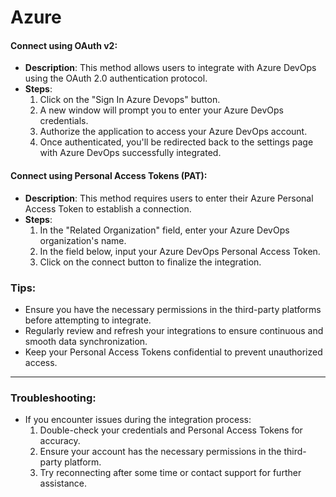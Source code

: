 # Azure

#### Connect using OAuth v2:

* **Description**: This method allows users to integrate with Azure DevOps using the OAuth 2.0 authentication protocol.
* **Steps**:
  1. Click on the "Sign In Azure Devops" button.
  2. A new window will prompt you to enter your Azure DevOps credentials.
  3. Authorize the application to access your Azure DevOps account.
  4. Once authenticated, you'll be redirected back to the settings page with Azure DevOps successfully integrated.

#### Connect using Personal Access Tokens (PAT):

* **Description**: This method requires users to enter their Azure Personal Access Token to establish a connection.
* **Steps**:
  1. In the "Related Organization" field, enter your Azure DevOps organization's name.
  2. In the field below, input your Azure DevOps Personal Access Token.
  3. Click on the connect button to finalize the integration.

### **Tips:**

* Ensure you have the necessary permissions in the third-party platforms before attempting to integrate.
* Regularly review and refresh your integrations to ensure continuous and smooth data synchronization.
* Keep your Personal Access Tokens confidential to prevent unauthorized access.

***

### **Troubleshooting:**

* If you encounter issues during the integration process:
  1. Double-check your credentials and Personal Access Tokens for accuracy.
  2. Ensure your account has the necessary permissions in the third-party platform.
  3. Try reconnecting after some time or contact support for further assistance.

